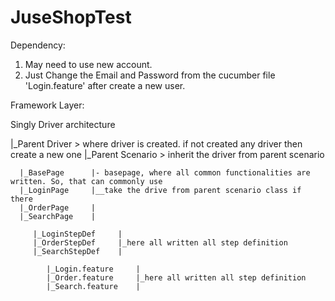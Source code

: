 # JuseShopTest

Dependency:
1. May need to use new account.
2. Just Change the Email and Password from the cucumber file 'Login.feature' after create a new user.


Framework Layer:

Singly Driver architecture

|_Parent Driver > where driver is created. if not created any driver then create a new one
   |_Parent Scenario > inherit the driver from parent scenario
   
      |_BasePage      |- basepage, where all common functionalities are written. So, that can commonly use
      |_LoginPage     |__take the drive from parent scenario class if there 
      |_OrderPage     |
      |_SearchPage    |
        
         |_LoginStepDef     |
         |_OrderStepDef     |_here all written all step definition
         |_SearchStepDef    |
         
            |_Login.feature     |
            |_Order.feature     |_here all written all step definition
            |_Search.feature    |
   
   
   


